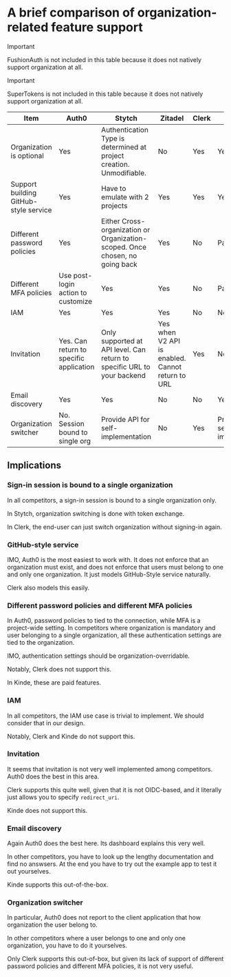 # A brief comparison of organization-related feature support

> [!IMPORTANT]
> FushionAuth is not included in this table because it does not natively support organization at all.

> [!IMPORTANT]
> SuperTokens is not included in this table because it does not natively support organization at all.

| Item                                  | Auth0                                   | Stytch                                                                       | Zitadel                                          | Clerk | Kinde                               |
| ---                                   | ---                                     | ---                                                                          | ---                                              | ---   | ---                                 |
| Organization is optional              | Yes                                     | Authentication Type is determined at project creation. Unmodifiable.         | No                                               | Yes   | Yes                                 |
| Support building GitHub-style service | Yes                                     | Have to emulate with 2 projects                                              | Yes                                              | Yes   | Yes                                 |
| Different password policies           | Yes                                     | Either Cross-organization or Organization-scoped. Once chosen, no going back | Yes                                              | No    | Paid feature                        |
| Different MFA policies                | Use post-login action to customize      | Yes                                                                          | Yes                                              | No    | Paid feature                        |
| IAM                                   | Yes                                     | Yes                                                                          | Yes                                              | No    | No                                  |
| Invitation                            | Yes. Can return to specific application | Only supported at API level. Can return to specific URL to your backend      | Yes when V2 API is enabled. Cannot return to URL | Yes   | No                                  |
| Email discovery                       | Yes                                     | Yes                                                                          | No                                               | No    | Yes                                 |
| Organization switcher                 | No. Session bound to single org         | Provide API for self-implementation                                          | No                                               | Yes   | Provide API for self-implementation |

## Implications

### Sign-in session is bound to a single organization

In all competitors, a sign-in session is bound to a single organization only.

In Stytch, organization switching is done with token exchange.

In Clerk, the end-user can just switch organization without signing-in again.

### GitHub-style service

IMO, Auth0 is the most easiest to work with.
It does not enforce that an organization must exist, and does not enforce that users must belong to one and only one organization.
It just models GitHub-Style service naturally.

Clerk also models this easily.

### Different password policies and different MFA policies

In Auth0, password policies to tied to the connection, while MFA is a project-wide setting.
In competitors where organization is mandatory and user belonging to a single organization, all these authentication settings are tied to the organization.

IMO, authentication settings should be organization-overridable.

Notably, Clerk does not support this.

In Kinde, these are paid features.

### IAM

In all competitors, the IAM use case is trivial to implement.
We should consider that in our design.

Notably, Clerk and Kinde do not support this.

### Invitation

It seems that invitation is not very well implemented among competitors.
Auth0 does the best in this area.

Clerk supports this quite well, given that it is not OIDC-based, and it literally just allows you to specify `redirect_uri`.

Kinde does not support this.

### Email discovery

Again Auth0 does the best here.
Its dashboard explains this very well.

In other competitors, you have to look up the lengthy documentation and find no answsers.
At the end you have to try out the example app to test it out yourselves.

Kinde supports this out-of-the-box.

### Organization switcher

In particular, Auth0 does not report to the client application that how organization the user belong to.

In other competitors where a user belongs to one and only one organization, you have to do it yourselves.

Only Clerk supports this out-of-box, but given its lack of support of different password policies and different MFA policies,
it is not very useful.
